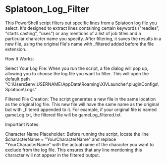 # Splatoon_Log_Filter
 
This PowerShell script filters out specific lines from a Splatoon log file you select. It's designed to extract lines containing certain keywords ("readies", "starts casting", "uses") or any mentions of a list of job titles and a particular character name you specify. After filtering, it saves the results in a new file, using the original file's name with _filtered added before the file extension.

How It Works:

Select Your Log File: When you run the script, a file dialog will pop up, allowing you to choose the log file you want to filter. This will open the default path "C:\Users\$env:USERNAME\AppData\Roaming\XIVLauncher\pluginConfigs\Splatoon\Logs"

Filtered File Creation: The script generates a new file in the same location as the original log file. This new file will have the same name as the original but with _filtered appended to it. For example, if your original file is named gameLog.txt, the filtered file will be gameLog_filtered.txt.

Important Notes:

Character Name Placeholder: Before running the script, locate the line $characterName = "YourCharacterName" and replace "YourCharacterName" with the actual name of the character you want to exclude from the log file. This ensures that any line mentioning this character will not appear in the filtered output.